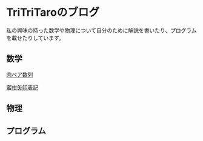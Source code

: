 # TriTriTaroのブログ

私の興味の持った数学や物理について自分のために解説を書いたり、プログラムを載せたりしています。

## 数学

[肉ペア数列](./mathematics/PorkPair.md)

[蜜柑矢印表記](./mathematics/MCNotation.md)

## 物理

## プログラム
